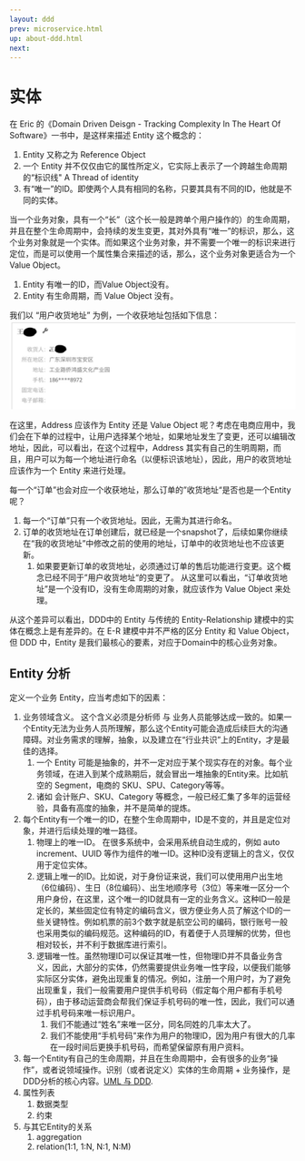```yaml
---
layout: ddd
prev: microservice.html
up: about-ddd.html
next: 
---
```


# 实体 

在 Eric 的《Domain Driven Deisgn - Tracking Complexity In The Heart Of Software》一书中，是这样来描述 Entity 这个概念的：

1. Entity 又称之为 Reference Object
2. 一个 Entity 并不仅仅由它的属性所定义，它实际上表示了一个跨越生命周期的“标识线" A Thread of identity
3. 有“唯一”的ID。即使两个人具有相同的名称，只要其具有不同的ID，他就是不同的实体。

当一个业务对象，具有一个“长”（这个长一般是跨单个用户操作的）的生命周期，并且在整个生命周期中，会持续的发生变更，其对外具有“唯一”的标识，那么，这个业务对象就是一个实体。而如果这个业务对象，并不需要一个唯一的标识来进行定位，而是可以使用一个属性集合来描述的话，那么，这个业务对象更适合为一个 Value Object。
1. Entity 有唯一的ID，而Value Object没有。
2. Entity 有生命周期，而 Value Object 没有。

我们以 “用户收货地址” 为例，一个收获地址包括如下信息：
![](media/15710585022569.jpg)

在这里，Address 应该作为 Entity 还是 Value Object 呢？考虑在电商应用中，我们会在下单的过程中，让用户选择某个地址，如果地址发生了变更，还可以编辑改地址，因此，可以看出，在这个过程中，Address 其实有自己的生明周期，而且，用户可以为每一个地址进行命名（以便标识该地址），因此，用户的收货地址应该作为一个 Entity 来进行处理。

每一个“订单”也会对应一个收获地址，那么订单的”收货地址“是否也是一个Entity呢？
1. 每一个“订单”只有一个收货地址。因此，无需为其进行命名。
2. 订单的收货地址在订单创建后，就已经是一个snapshot了，后续如果你继续在“我的收货地址”中修改之前的使用的地址，订单中的收货地址也不应该更新。
    1. 如果要更新订单的收货地址，必须通过订单的售后功能进行变更。这个概念已经不同于”用户收货地址“的变更了。
从这里可以看出，“订单收货地址”是一个没有ID，没有生命周期的对象，就应该作为 Value Object 来处理。

从这个差异可以看出，DDD中的 Entity 与传统的 Entity-Relationship 建模中的实体在概念上是有差异的。在 E-R 建模中并不严格的区分 Entity 和 Value Object，但 DDD 中，Entity 是我们最核心的要素，对应于Domain中的核心业务对象。

## Entity 分析
定义一个业务 Entity，应当考虑如下的因素：
1. 业务领域含义。 这个含义必须是分析师 与 业务人员能够达成一致的。如果一个Entity无法为业务人员所理解，那么这个Entity可能会造成后续巨大的沟通障碍。对业务需求的理解，抽象，以及建立在“行业共识”上的Entity，才是最佳的选择。
    1. 一个 Entity 可能是抽象的，并不一定对应于某个现实存在的对象。每个业务领域，在进入到某个成熟期后，就会冒出一堆抽象的Entity来。比如航空的 Segment，电商的 SKU、SPU、Category等等。
    2. 诸如 会计账户、SKU、Category 等概念，一般已经汇集了多年的运营经验，具备有高度的抽象，并不是简单的提炼。
2. 每个Entity有一个唯一的ID，在整个生命周期中，ID是不变的，并且是定位对象，并进行后续处理的唯一路径。
    1. 物理上的唯一ID。 在很多系统中，会采用系统自动生成的，例如 auto increment、UUID 等作为组件的唯一ID。这种ID没有逻辑上的含义，仅仅用于定位实体。
    2. 逻辑上唯一的ID。比如说，对于身份证来说，我们可以使用用户出生地（6位编码）、生日（8位编码）、出生地顺序号（3位）等来唯一区分一个用户身份，在这里，这个唯一的ID就具有一定的业务含义。这种ID一般是定长的，某些固定位有特定的编码含义，很方便业务人员了解这个ID的一些关键特性。例如机票的前3个数字就是航空公司的编码，银行账号一般也采用类似的编码规范。这种编码的ID，有着便于人员理解的优势，但也相对较长，并不利于数据库进行索引。
    3. 逻辑唯一性。虽然物理ID可以保证其唯一性，但物理ID并不具备业务含义，因此，大部分的实体，仍然需要提供业务唯一性字段，以便我们能够实际区分实体，避免出现重复的情况。例如，注册一个用户时，为了避免出现重复，我们一般需要用户提供手机号码（假定每个用户都有手机号码），由于移动运营商会帮我们保证手机号码的唯一性，因此，我们可以通过手机号码来唯一标识用户。
        1. 我们不能通过“姓名”来唯一区分，同名同姓的几率太大了。
        2. 我们不能使用“手机号码”来作为用户的物理ID，因为用户有很大的几率在一段时间后更换手机号码，而希望保留原有用户资料。
3. 每一个Entity有自己的生命周期，并且在生命周期中，会有很多的业务“操作”，或者说领域操作。识别（或者说定义）实体的生命周期 + 业务操作，是DDD分析的核心内容。[UML 与 DDD](uml.html).
4. 属性列表
    1. 数据类型
    2. 约束
5. 与其它Entity的关系
    1. aggregation
    2. relation(1:1, 1:N, N:1, N:M)
